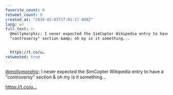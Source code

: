 ```yaml
---
favorite_count: 0
retweet_count: 0
created_at: "2019-02-03T17:01:17.000Z"
lang: en
full_text: >-
  @mollymorphic: I never expected the SimCopter Wikipedia entry to have a
  "controversy" section &amp; oh my is it something...


  https://t.co/u…
retweeted: true
---
```


[@mollymorphic](https://twitter.com/mollymorphic): I never expected the
SimCopter Wikipedia entry to have a "controversy" section &amp; oh my is it
something...

https://t.co/u…
